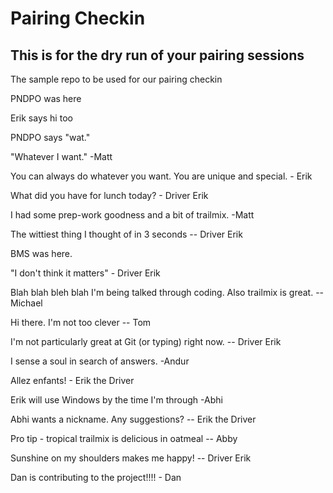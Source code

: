 # Pairing Checkin

## This is for the dry run of your pairing sessions

The sample repo to be used for our pairing checkin

PNDPO was here

Erik says hi too

PNDPO says "wat."

"Whatever I want." -Matt

You can always do whatever you want.  You are unique and special. - Erik

What did you have for lunch today? - Driver Erik

I had some prep-work goodness and a bit of trailmix. -Matt 

The wittiest thing I thought of in 3 seconds -- Driver Erik

BMS was here.

"I don't think it matters" - Driver Erik

Blah blah bleh blah I'm being talked through coding. Also trailmix is great. --Michael

Hi there. I'm not too clever -- Tom

I'm not particularly great at Git (or typing) right now. -- Driver Erik

I sense a soul in search of answers. -Andur

Allez enfants! - Erik the Driver

Erik will use Windows by the time I'm through
-Abhi

Abhi wants a nickname.  Any suggestions? -- Erik the Driver

Pro tip - tropical trailmix is delicious in oatmeal  -- Abby

Sunshine on my shoulders makes me happy! -- Driver Erik

Dan is contributing to the project!!!! - Dan


